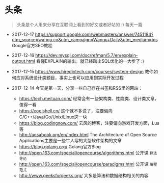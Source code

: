 # 头条

> 头条是个人用来分享在互联网上看到的好文或者好站的 :) 每天一篇

- 2017-12-17 https://support.google.com/webmasters/answer/7451184?utm_source=wanqu.co&utm_campaign=Wanqu+Daily&utm_medium=ios Google官方SEO教程

- 2017-12-16 https://dev.mysql.com/doc/refman/5.7/en/explain-output.html 看懂EXPLAIN的输出，就已经踏出SQL优化的一大步了 :)

- 2017-12-15 https://www.hiredintech.com/courses/system-design 教你如何应对系统设计类题目，事实上也可以应用到实际开发过程

- 2017-12-14 今天是第一天，分享一些自己存在书签和RSS里的网站：

    - https://tech.meituan.com/ 经常会有一些架构类、性能类、设计类文章，值得一看
    - https://coolshell.cn/ 这个就不多说了，注要偏向C/C++/Java/Go/Unix/Linux这一块
    - https://blog.codingnow.com/ 云风的博客，注要偏向游戏开发方面，Lua等
    - http://aosabook.org/en/index.html The Architecture of Open Source Applications主要是一些牛人写的大型软件架构的文章
    - https://blog.golang.org/ Golang官方Blog
    - http://open.163.com/special/opencourse/algorithms.html 公开课 `算法导论`
    - http://open.163.com/special/opencourse/paradigms.html 公开课 `编程范式`
    - http://www.geeksforgeeks.org/ 大多是算法和数据结构相关的内容
